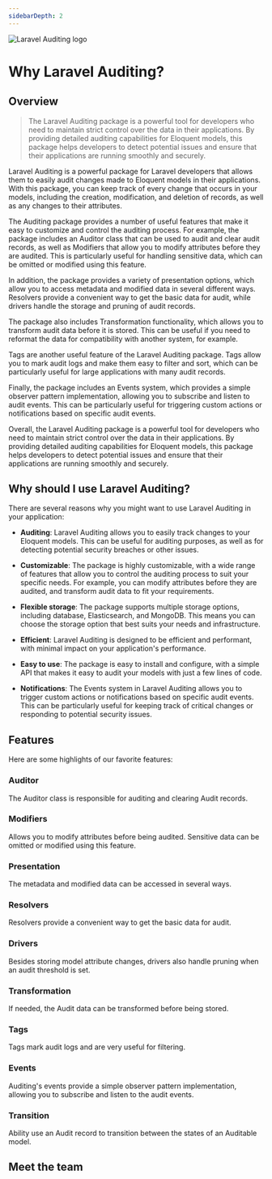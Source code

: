 ```yaml
---
sidebarDepth: 2
---
```


<div class="flex justify-center my-10">
  <img src="/logo.svg" alt="Laravel Auditing logo" class="max-h-[256px]">
</div>

# Why Laravel Auditing?

## Overview

> The Laravel Auditing package is a powerful tool for developers who need to maintain strict control over the data in their applications. By providing detailed auditing capabilities for Eloquent models, this package helps developers to detect potential issues and ensure that their applications are running smoothly and securely.

Laravel Auditing is a powerful package for Laravel developers that allows them to easily audit changes made to Eloquent models in their applications. With this package, you can keep track of every change that occurs in your models, including the creation, modification, and deletion of records, as well as any changes to their attributes.

The Auditing package provides a number of useful features that make it easy to customize and control the auditing process. For example, the package includes an Auditor class that can be used to audit and clear audit records, as well as Modifiers that allow you to modify attributes before they are audited. This is particularly useful for handling sensitive data, which can be omitted or modified using this feature.

In addition, the package provides a variety of presentation options, which allow you to access metadata and modified data in several different ways. Resolvers provide a convenient way to get the basic data for audit, while drivers handle the storage and pruning of audit records.

The package also includes Transformation functionality, which allows you to transform audit data before it is stored. This can be useful if you need to reformat the data for compatibility with another system, for example.

Tags are another useful feature of the Laravel Auditing package. Tags allow you to mark audit logs and make them easy to filter and sort, which can be particularly useful for large applications with many audit records.

Finally, the package includes an Events system, which provides a simple observer pattern implementation, allowing you to subscribe and listen to audit events. This can be particularly useful for triggering custom actions or notifications based on specific audit events.

Overall, the Laravel Auditing package is a powerful tool for developers who need to maintain strict control over the data in their applications. By providing detailed auditing capabilities for Eloquent models, this package helps developers to detect potential issues and ensure that their applications are running smoothly and securely.


## Why should I use Laravel Auditing?

There are several reasons why you might want to use Laravel Auditing in your application:

- **Auditing**: Laravel Auditing allows you to easily track changes to your Eloquent models. This can be useful for auditing purposes, as well as for detecting potential security breaches or other issues.

- **Customizable**: The package is highly customizable, with a wide range of features that allow you to control the auditing process to suit your specific needs. For example, you can modify attributes before they are audited, and transform audit data to fit your requirements.

- **Flexible storage**: The package supports multiple storage options, including database, Elasticsearch, and MongoDB. This means you can choose the storage option that best suits your needs and infrastructure.

- **Efficient**: Laravel Auditing is designed to be efficient and performant, with minimal impact on your application's performance.

- **Easy to use**: The package is easy to install and configure, with a simple API that makes it easy to audit your models with just a few lines of code.

- **Notifications**: The Events system in Laravel Auditing allows you to trigger custom actions or notifications based on specific audit events. This can be particularly useful for keeping track of critical changes or responding to potential security issues.

## Features

Here are some highlights of our favorite features:

### Auditor

The Auditor class is responsible for auditing and clearing Audit records.

### Modifiers

Allows you to modify attributes before being audited. Sensitive data can be omitted or modified using this feature.

### Presentation

The metadata and modified data can be accessed in several ways.

### Resolvers

Resolvers provide a convenient way to get the basic data for audit.

### Drivers

Besides storing model attribute changes, drivers also handle pruning when an audit threshold is set.

### Transformation

If needed, the Audit data can be transformed before being stored.

### Tags

Tags mark audit logs and are very useful for filtering.

### Events

Auditing's events provide a simple observer pattern implementation, allowing you to subscribe and listen to the audit events.

### Transition

Ability use an Audit record to transition between the states of an Auditable model.

## Meet the team

<MeetTeam class="mb-24" />
